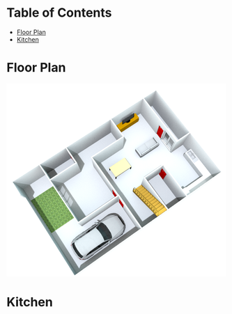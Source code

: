 
Table of Contents
=================

* [Floor Plan](#floor-plan)
* [Kitchen](#kitchen)

<!-- Created by https://github.com/ekalinin/github-markdown-toc -->
# Floor Plan

![](images_lyx/test7_cropped.png)

# Kitchen
